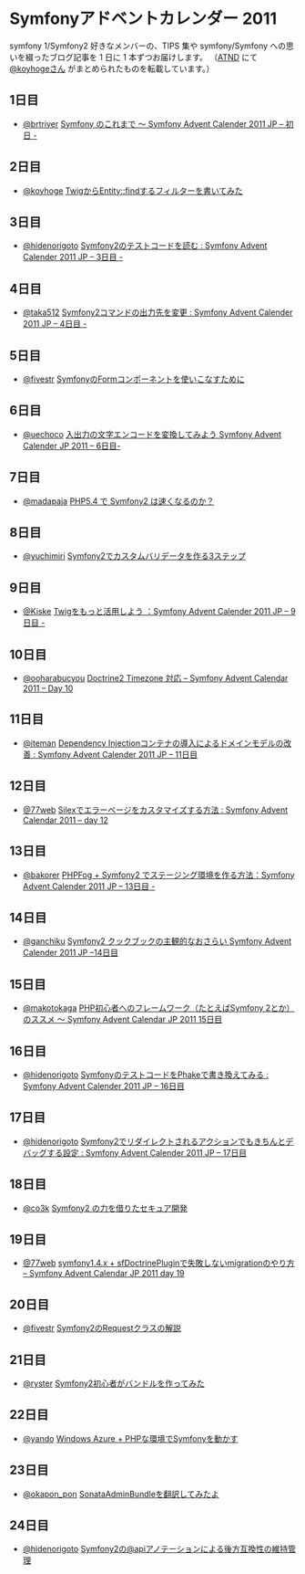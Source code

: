 Symfonyアドベントカレンダー 2011
================================

symfony 1/Symfony2 好きなメンバーの、TIPS 集や symfony/Symfony への思いを綴ったブログ記事を 1 日に 1 本ずつお届けします。
（[ATND](http://atnd.org/events/22378) にて [@koyhogeさん](http://twitter.com/koyhoge) がまとめられたものを転載しています。）
<br />

1日目
-----

  - [@brtriver](http://twitter.com/brtriver) [Symfony のこれまで ～ Symfony Advent Calender 2011 JP – 初日 -](http://d.hatena.ne.jp/brtRiver/20111201/1322696277)

2日目
-----

  - [@koyhoge](http://twitter.com/koyhoge) [TwigからEntity::findするフィルターを書いてみた](http://d.hatena.ne.jp/koyhoge/20111202/entityfilter)

3日目
-----

  - [@hidenorigoto](http://twitter.com/hidenorigoto) [Symfony2のテストコードを読む : Symfony Advent Calender 2011 JP – 3日目 -](http://phpmentors.jp/post/13502105800/symfony2-symfony-advent-calender-2011-jp)

4日目
-----

  - [@taka512](http://twitter.com/taka512) [Symfony2コマンドの出力先を変更 : Symfony Advent Calender 2011 JP – 4日目 -](http://d.hatena.ne.jp/taka512/20111204/1322979986)

5日目
-----

  - [@fivestr](http://twitter.com/fivestr) [SymfonyのFormコンポーネントを使いこなすために](http://fivestar.hatenablog.com/entry/2011/12/06/013145)

6日目
-----

  - [@uechoco](http://twitter.com/uechoco) [入出力の文字エンコードを変換してみよう Symfony Advent Calender JP 2011 – 6日目-](http://labs.uechoco.com/blog/2011/12/symfony2-convert-input-or-output-encoding.html)

7日目
-----

  - [@madapaja](http://twitter.com/madapaja) [PHP5.4 で Symfony2 は速くなるのか？](http://blog.madapaja.net/2011/12/php54-symfony2.html)

8日目
-----

  - [@yuchimiri](http://twitter.com/yuchimiri) [Symfony2でカスタムバリデータを作る3ステップ](http://yuchimiri.hatenablog.com/entry/2011/12/08/235400)

9日目
-----

  - [@Kiske](http://twitter.com/Kiske) [Twigをもっと活用しよう ：Symfony Advent Calender 2011 JP – 9日目 -](http://d.hatena.ne.jp/Kiske/20111209/1323431291)

10日目
------

  - [@ooharabucyou](http://twitter.com/ooharabucyou) [Doctrine2 Timezone 対応 – Symfony Advent Calendar 2011 – Day 10](http://labs.bucyou.net/Sf-2011-10/)

11日目
------

  - [@iteman](http://twitter.com/iteman) [Dependency Injectionコンテナの導入によるドメインモデルの改善 : Symfony Advent Calender 2011 JP – 11日目](http://phpmentors.jp/post/14064804025/dependency-injection-symfony)

12日目
------

  - [@77web](http://twitter.com/77web) [Silexでエラーページをカスタマイズする方法 : Symfony Advent Calendar 2011 – day 12](http://php-sql-gdgd.jugem.jp/?eid=79)

13日目
------

  - [@bakorer](http://twitter.com/bakorer) [PHPFog + Symfony2 でステージング環境を作る方法：Symfony Advent Calender 2011 JP – 13日目 -](http://codenote.net/php/symfony/548.html)

14日目
------

  - [@ganchiku](http://twitter.com/ganchiku) [Symfony2 クックブックの主観的なおさらい Symfony Advent Calender 2011 JP –14日目](http://ganchiku.com/2011/12/symfony2-cookbook-advent-calendar2011.html)

15日目
------

  - [@makotokaga](http://twitter.com/makotokaga) [PHP初心者へのフレームワーク（たとえばSymfony 2とか）のススメ 〜 Symfony Advent Calendar JP 2011 15日目](http://blog.project92.com/2011/12/phpsymfony_2_symfony_advent_ca.html)

16日目
------

  - [@hidenorigoto](http://twitter.com/hidenorigoto) [SymfonyのテストコードをPhakeで書き換えてみる : Symfony Advent Calender 2011 JP – 16日目](http://phpmentors.jp/post/14285853622/symfony-phake-symfony-advent-calender)

17日目
------

  - [@hidenorigoto](http://twitter.com/hidenorigoto) [Symfony2でリダイレクトされるアクションでもきちんとデバッグする設定 : Symfony Advent Calender 2011 JP – 17日目](http://phpmentors.jp/post/14349751433/symfony2-symfony-advent)

18日目
------

  - [@co3k](http://twitter.com/co3k) [Symfony2 の力を借りたセキュア開発](http://co3k.org/blog/22)

19日目
------

  - [@77web](http://twitter.com/77web) [symfony1.4.x + sfDoctrinePluginで失敗しないmigrationのやり方 – Symfony Advent Calendar JP 2011 day 19](http://php-sql-gdgd.jugem.jp/?eid=80)

20日目
------

  - [@fivestr](http://twitter.com/fivestr) [Symfony2のRequestクラスの解説](http://fivestar.hatenablog.com/entry/2011/12/21/013929)

21日目
------

  - [@ryster](http://twitter.com/ryster) [Symfony2初心者がバンドルを作ってみた](http://d.hatena.ne.jp/ryster/20111221/1324477500)

22日目
------

  - [@yando](http://twitter.com/yando) [Windows Azure + PHPな環境でSymfonyを動かす](http://blog.candycane.jp/archives/1131)

23日目
------

  - [@okapon_pon](http://twitter.com/okapon_pon) [SonataAdminBundleを翻訳してみたよ](http://d.hatena.ne.jp/okapon_pon/20111223)

24日目
------

  - [@hidenorigoto](http://twitter.com/hidenorigoto) [Symfony2の@apiアノテーションによる後方互換性の維持管理](http://phpmentors.jp/post/14695139021/symfony2-api)




